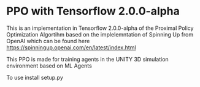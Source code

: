# PPO with Tensorflow 2.0.0-alpha

This is an implementation in Tensorflow 2.0.0-alpha of the Proximal Policy Optimization Algortihm based on the implelemntation of Spinning Up from OpenAI which can be found here https://spinningup.openai.com/en/latest/index.html

This PPO is made for training agents in the UNITY 3D simulation environment based on ML Agents

To use install setup.py
